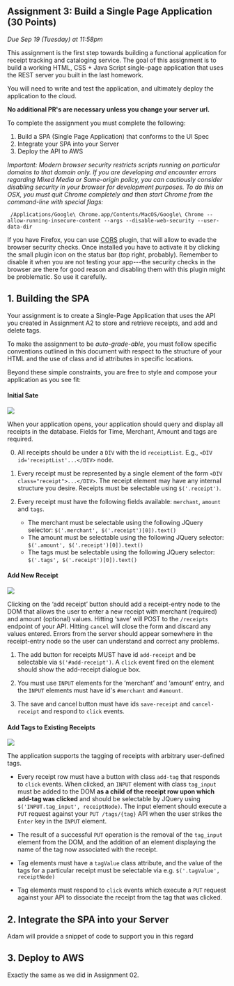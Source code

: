 Assignment 3: Build a Single Page Application (30 Points)
---
*Due Sep 19 (Tuesday) at 11:58pm*

This assignment is the first step towards building a functional application for receipt
tracking and cataloging service.  The goal of this assignment
is to build a working HTML, CSS + Java Script single-page application that uses the
REST server you built in the last homework.

You will need to write and test the application, and ultimately deploy the application
to the cloud.

**No additional PR's are necessary unless you change your server url.**

To complete the assignment you must complete the following:
1. Build a SPA (Single Page Application) that conforms to the UI Spec
2. Integrate your SPA into your Server
3. Deploy the API to AWS

*Important: Modern browser security restricts scripts running on particular
domains to that domain only.  If you are developing and encounter errors
regarding Mixed Media or Same-origin policy, you can cautiously consider
disabling security in your browser for development purposes.  To do this on OSX,
you must quit Chrome completely and then start Chrome from the command-line with special flags:*
```
 /Applications/Google\ Chrome.app/Contents/MacOS/Google\ Chrome --allow-running-insecure-content --args --disable-web-security --user-data-dir
```

If you have Firefox, you can use
[CORS](https://addons.mozilla.org/en-US/firefox/addon/cors-everywhere/) plugin,
that will allow to evade the browser security checks. Once installed you have to
activate it by clicking the small plugin icon on the status bar (top right,
probably). Remember to disable it when you are not testing your app---the
security checks in the browser are there for good reason and disabling them
with this plugin might be problematic. So use it carefully.



## 1. Building the SPA
Your assignment is to create a Single-Page Application that uses the API you
created in Assignment A2 to store and retrieve receipts, and add and delete tags.

To make the assignment to be *auto-grade-able*, you must follow specific conventions outlined
in this document with respect to the structure of your HTML and the use of class and id attributes
in specific locations.

Beyond these simple constraints, you are free to style and compose your application as you see fit:

#### Initial Sate
![](is.png)

When your application opens, your application should query and display all receipts in the database.
Fields for Time, Merchant, Amount and tags are required.

0. All receipts should be under a `DIV` with the id `receiptList`. E.g., `<DIV id='receiptList'...</DIV>` node. 
1. Every receipt must be represented by a single element of the form `<DIV
   class="receipt">...</DIV>`.  The receipt element may have any internal structure you desire.
   Receipts must be selectable using `$('.receipt')`.

2. Every receipt must have the following fields available: `merchant`, `amount` and `tags`.
   * The merchant must be selectable using the following JQuery selector: `$('.merchant', $('.receipt')[0]).text()`
   * The amount must be selectable using the following JQuery selector: `$('.amount', $('.receipt')[0]).text()`
   * The tags must be selectable using the following JQuery selector: `$('.tags', $('.receipt')[0]).text()`

#### Add New Receipt
![](ar.png)

Clicking on the ‘add receipt’ button should add a receipt-entry node to the DOM that allows the user to enter a new receipt with merchant (required) and amount (optional) values.  Hitting ‘save’ will POST to the `/receipts` endpoint of your API.  Hitting `cancel` will close the form and discard any values entered.  Errors from the server should appear somewhere in the receipt-entry node so the user can understand and correct any problems.

1. The add button for receipts MUST have id `add-receipt` and be selectable via `$('#add-receipt')`.  A `click` event
fired on the element should show the add-receipt dialogue box.

2. You must use `INPUT` elements for the ‘merchant’ and ‘amount’ entry, and the `INPUT` elements must have id's `#merchant` and `#amount`.

3. The save and cancel button must have ids `save-receipt` and `cancel-receipt` and respond to `click` events.


#### Add Tags to Existing Receipts
![](at.png)

The application supports the tagging of receipts with arbitrary user-defined tags.

* Every receipt row must have a button with class `add-tag` that responds to `click` events.  When clicked, an `INPUT` element with class `tag_input` must be added to the DOM **as a child of the receipt row upon which add-tag was clicked** and should be selectable by JQuery using `$('INPUT.tag_input', receiptNode)`.  The input element should execute a `PUT` request against your `PUT /tags/{tag}` API when the user strikes the `Enter` key in the `INPUT` element.

* The result of a successful `PUT` operation is the removal of the `tag_input` element from the DOM, and the addition of an element displaying the name of the tag now associated with the receipt.

* Tag elements must have a `tagValue` class attribute, and the value of the tags for a particular
  receipt must be selectable via e.g. `$('.tagValue', receiptNode)`

* Tag elements must respond to `click` events which execute a `PUT` request against your API to
  dissociate the receipt from the tag that was clicked.


## 2. Integrate the SPA into your Server
Adam will provide a snippet of code to support you in this regard

## 3. Deploy to AWS
Exactly the same as we did in Assignment 02.

